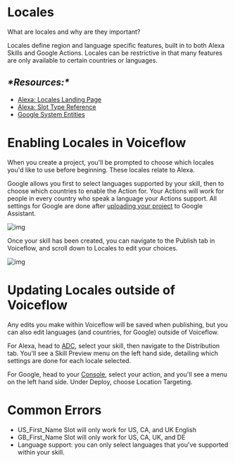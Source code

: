 # Locales

What are locales and why are they important?

Locales define region and language specific features, built in to both Alexa Skills and Google Actions. Locales can be restrictive in that many features are only available to certain countries or languages.

## ***\*Resources:\****

- [Alexa: Locales Landing Page](https://developer.amazon.com/alexa-skills-kit/locales)
- [Alexa: Slot Type Reference](https://developer.amazon.com/docs/custom-skills/slot-type-reference.html)
- [Google System Entities](https://cloud.google.com/dialogflow-enterprise/docs/reference/system-entities)

# **Enabling Locales in Voiceflow**

When you create a project, you'll be prompted to choose which locales you'd like to use before beginning. These locales relate to Alexa.

Google allows you first to select languages supported by your skill, then to choose which countries to enable the Action for. Your Actions will work for people in every country who speak a language your Actions support. All settings for Google are done after [uploading your project](https://learn.voiceflow.com/en/articles/2705386-uploading-your-project-to-google-assistant) to Google Assistant.

![img](https://gblobscdn.gitbook.com/assets%2Fcreator%2F-Lgt4xtTTSrloOdsClRm%2F-LgtCEFiZKw-akP7Yqr8%2F0.png?generation=1560032900718256&alt=media)

Once your skill has been created, you can navigate to the Publish tab in Voiceflow, and scroll down to Locales to edit your choices.

![img](https://gblobscdn.gitbook.com/assets%2Fcreator%2F-Lgt4xtTTSrloOdsClRm%2F-LgtCEFjzSN84q0XYabt%2F1.png?generation=1560032900729409&alt=media)

# **Updating Locales outside of Voiceflow**

Any edits you make within Voiceflow will be saved when publishing, but you can also edit languages (and countries, for Google) outside of Voiceflow.

For Alexa, head to [ADC](https://developer.amazon.com/alexa/console/ask), select your skill, then navigate to the Distribution tab. You'll see a Skill Preview menu on the left hand side, detailing which settings are done for each locale selected.

For Google, head to your [Console](http://console.actions.google.com/), select your action, and you'll see a menu on the left hand side. Under Deploy, choose Location Targeting.

# **Common Errors**

- US_First_Name Slot will only work for US, CA, and UK English
- GB_First_Name Slot will only work for US, CA, UK, and DE
- Language support: you can only select languages that you've supported within your skill.